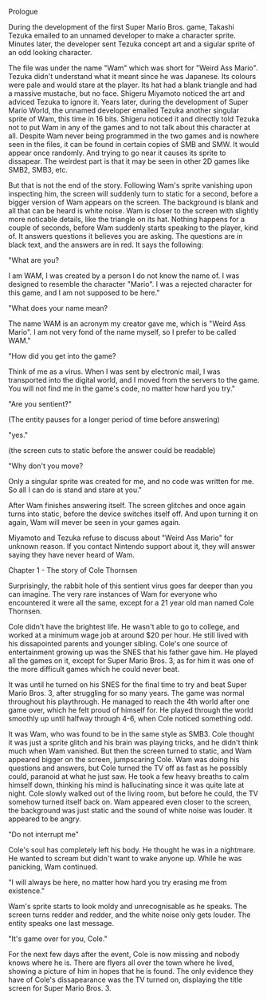 Prologue

During the development of the first Super Mario Bros. game, Takashi Tezuka emailed to an unnamed developer to make a character sprite. Minutes later, the developer sent Tezuka concept art and a sigular sprite of an odd looking character. 

The file was under the name "Wam" which was short for "Weird Ass Mario". Tezuka didn't understand what it meant since he was Japanese. Its colours were pale and would stare at the player. Its hat had a blank triangle and had a massive mustache, but no face. Shigeru Miyamoto noticed the art and adviced Tezuka to ignore it. 
Years later, during the development of Super Mario World, the unnamed developer emailed Tezuka another singular sprite of Wam, this time in 16 bits. Shigeru noticed it and directly told Tezuka not to put Wam in any of the games and to not talk about this character at all. Despite Wam never being programmed in the two games and is nowhere seen in the files, it can be found in certain copies of SMB and SMW. It would appear once randomly. And trying to go near it causes its sprite to dissapear. The weirdest part is that it may be seen in other 2D games like SMB2, SMB3, etc. 

But that is not the end of the story. Following Wam's sprite vanishing upon inspecting him, the screen will suddenly turn to static for a second, before a bigger version of Wam appears on the screen. The background is blank and all that can be heard is white noise. Wam is closer to the screen with slightly more noticable details, like the triangle on its hat. Nothing happens for a couple of seconds, before Wam suddenly starts speaking to the player, kind of. It answers questions it believes you are asking. The questions are in black text, and the answers are in red. It says the following:


"What are you?

I am WAM, I was created by a person I do not know the name of. I was designed to resemble the character "Mario". I was a rejected character for this game, and I am not supposed to be here."


"What does your name mean?

The name WAM is an acronym my creator gave me, which is "Weird Ass Mario". I am not very fond of the name myself, so I prefer to be called WAM."


"How did you get into the game?

Think of me as a virus. When I was sent by electronic mail, I was transported into the digital world, and I moved from the servers to the game. You will not find me in the game's code, no matter how hard you try."


"Are you sentient?"

(The entity pauses for a longer period of time before answering)

"yes."

(the screen cuts to static before the answer could be readable)


"Why don't you move?

Only a singular sprite was created for me, and no code was written for me. So all I can do is stand and stare at you."

After Wam finishes answering itself. The screen glitches and once again turns into static, before the device switches itself off. And upon turning it on again, Wam will mever be seen in your games again.

Miyamoto and Tezuka refuse to discuss about "Weird Ass Mario" for unknown reason. If you contact Nintendo support about it, they will answer saying they have never heard of Wam.


Chapter 1 - The story of Cole Thornsen

Surprisingly, the rabbit hole of this sentient virus goes far deeper than you can imagine. The very rare instances of Wam for everyone who encountered it were all the same, except for a 21 year old man named Cole Thornsen.

Cole didn't have the brightest life. He wasn't able to go to college, and worked at a minimum wage job at around $20 per hour. He still lived with his dissapointed parents and younger sibling. Cole's one source of entertainment growing up was the SNES that his father gave him. He played all the games on it, except for Super Mario Bros. 3, as for him it was one of the more difficult games which he could never beat.

It was until he turned on his SNES for the final time to try and beat Super Mario Bros. 3, after struggling for so many years. 
The game was normal throughout his playthrough. He managed to reach the 4th world after one game over, which he felt proud of himself for. He played through the world smoothly up until halfway through 4-6, when Cole noticed something odd.

It was Wam, who was found to be in the same style as SMB3. Cole thought it was just a sprite glitch and his brain was playing tricks, and he didn't think much when Wam vanished. But then the screen turned to static, and Wam appeared bigger on the screen, jumpscaring Cole. Wam was doing his questions and answers, but Cole turned the TV off as fast as he possibly could, paranoid at what he just saw. He took a few heavy breaths to calm himself down, thinking his mind is hallucinating since it was quite late at night.
Cole slowly walked out of the living room, but before he could, the TV somehow turned itself back on. Wam appeared even closer to the screen, the background was just static and the sound of white noise was louder. It appeared to be angry.


"Do not interrupt me"


Cole's soul has completely left his body. He thought he was in a nightmare. He wanted to scream but didn't want to wake anyone up. While he was panicking, Wam continued.

"I will always be here, no matter how hard you try erasing me from existence."

Wam's sprite starts to look moldy and unrecognisable as he speaks.  The screen turns redder and redder, and the white noise only gets louder. The entity speaks one last message.

"It's game over for you, Cole."

For the next few days after the event, Cole is now missing and nobody knows where he is. There are flyers all over the town where he lived, showing a picture of him in hopes that he is found. The only evidence they have of Cole's dissapearance was the TV turned on, displaying the title screen for Super Mario Bros. 3.
